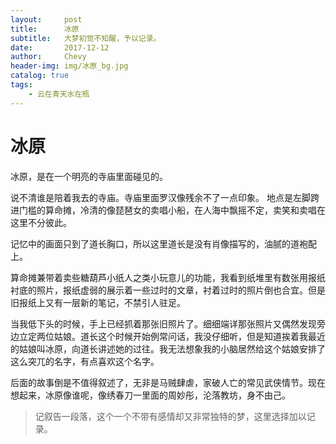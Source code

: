 ```yaml
---
layout:     post
title:      冰原
subtitle:   大梦初觉不知醒，予以记录。
date:       2017-12-12
author:     Chevy
header-img: img/冰原_bg.jpg
catalog: true
tags:
    - 云在青天水在瓶
---
```

# 冰原
冰原，是在一个明亮的寺庙里面碰见的。

说不清谁是陪着我去的寺庙。寺庙里面罗汉像残余不了一点印象。
地点是左脚跨进门槛的算命摊，冷清的像琵琶女的卖唱小船，在人海中飘摇不定，卖笑和卖唱在这里不分彼此。

记忆中的画面只到了道长胸口，所以这里道长是没有肖像描写的，油腻的道袍配上。

算命摊兼带着卖些糖葫芦小纸人之类小玩意儿的功能，我看到纸堆里有数张用报纸衬底的照片，报纸虚弱的展示着一些过时的文章，衬着过时的照片倒也合宜。但是旧报纸上又有一层新的笔记，不禁引人驻足。

当我低下头的时候，手上已经抓着那张旧照片了。细细端详那张照片又偶然发现旁边立定两位姑娘。道长这个时候开始例常问话，我没仔细听，但是知道挨着我最近的姑娘叫冰原，向道长讲述她的过往。我无法想象我的小脑居然给这个姑娘安排了这么突兀的名字，有点喜欢这个名字。

后面的故事倒是不值得叙述了，无非是马贼肆虐，家破人亡的常见武侠情节。现在想起来，冰原像谁呢，像绣春刀一里面的周妙彤，沦落教坊，身不由己。

>记叙告一段落，这个一个不带有感情却又非常独特的梦，这里选择加以记录。
